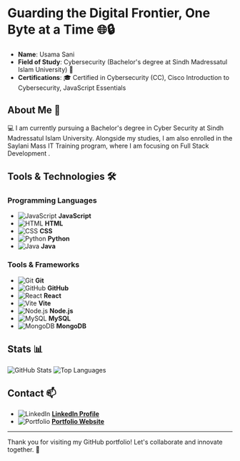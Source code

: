 # Guarding the Digital Frontier, One Byte at a Time 🌐🔒
- **Name**: Usama Sani
- **Field of Study**: Cybersecurity (Bachelor's degree at Sindh Madressatul Islam University) 🔐
- **Certifications**: 🎓  Certified in Cybersecurity (CC), Cisco Introduction to Cybersecurity, JavaScript Essentials


## About Me 📘
💻 I am currently pursuing a Bachelor's degree in Cyber Security at Sindh Madressatul Islam University. Alongside my studies, I am also enrolled in the Saylani Mass IT Training program, where I am focusing on Full Stack Development .

## Tools & Technologies 🛠️
### Programming Languages
- ![JavaScript](https://img.shields.io/badge/-JavaScript-F7DF1E?logo=javascript&logoColor=black) **JavaScript**
- ![HTML](https://img.shields.io/badge/-HTML5-E34F26?logo=html5&logoColor=white) **HTML**
- ![CSS](https://img.shields.io/badge/-CSS3-1572B6?logo=css3&logoColor=white) **CSS**
- ![Python](https://img.shields.io/badge/-Python-3776AB?logo=python&logoColor=white) **Python**
- ![Java](https://img.shields.io/badge/-Java-007396?logo=java&logoColor=white) **Java**

### Tools & Frameworks
- ![Git](https://img.shields.io/badge/-Git-F05032?logo=git&logoColor=white) **Git**
- ![GitHub](https://img.shields.io/badge/-GitHub-181717?logo=github&logoColor=white) **GitHub**
- ![React](https://img.shields.io/badge/-React-61DAFB?logo=react&logoColor=black) **React**
- ![Vite](https://img.shields.io/badge/-Vite-646CFF?logo=vite&logoColor=white) **Vite**
- ![Node.js](https://img.shields.io/badge/-Node.js-339933?logo=node.js&logoColor=white) **Node.js**
- ![MySQL](https://img.shields.io/badge/-MySQL-4479A1?logo=mysql&logoColor=white) **MySQL**
- ![MongoDB](https://img.shields.io/badge/-MongoDB-47A248?logo=mongodb&logoColor=white) **MongoDB**

## Stats 📊
![GitHub Stats](https://github-readme-stats.vercel.app/api?username=UsamaSani&show_icons=true&theme=radical)
![Top Languages](https://github-readme-stats.vercel.app/api/top-langs/?username=UsamaSani&layout=compact&theme=radical)

## Contact 📫
- ![LinkedIn](https://img.shields.io/badge/-LinkedIn-0A66C2?logo=linkedin&logoColor=white) **[LinkedIn Profile](https://www.linkedin.com/in/usama-khanzada-5b6552240)**
- ![Portfolio](https://img.shields.io/badge/-Portfolio-FF5722?logo=web&logoColor=white) **[Portfolio Website](https://usamasani-soc-analyst.netlify.app/)**

---

Thank you for visiting my GitHub portfolio! Let's collaborate and innovate together. 🤝

